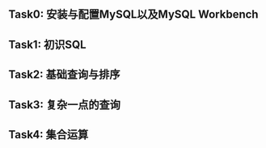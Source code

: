 ## Task0: 安装与配置MySQL以及MySQL Workbench

## Task1: 初识SQL

## Task2: 基础查询与排序

## Task3: 复杂一点的查询

## Task4: 集合运算